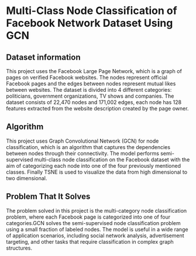 # Multi-Class Node Classification of Facebook Network Dataset Using GCN

## Dataset information
This project uses the Facebook Large Page Network, which is a graph of pages on verified Facebook websites. The nodes represent official Facebook pages and the edges between nodes represent mutual likes between websites. The dataset is divided into 4 different categories: politicians, government organizations, TV shows and companies. The dataset consists of 22,470 nodes and 171,002 edges, each node has 128 features extracted from the website description created by the page owner.



## Algorithm

This project uses Graph Convolutional Network (GCN) for node classification, which is an algorithm that captures the dependencies between nodes through their connectivity. The model performs semi-supervised multi-class node classification on the Facebook dataset with the aim of categorizing each node into one of the four previously mentioned classes. Finally TSNE is used to visualize the data from high dimensional to two dimensional.


## Problem That It Solves

The problem solved in this project is the multi-category node classification problem, where each Facebook page is categorized into one of four categories.GCN solves the semi-supervised node classification problem using a small fraction of labeled nodes. The model is useful in a wide range of application scenarios, including social network analysis, advertisement targeting, and other tasks that require classification in complex graph structures.